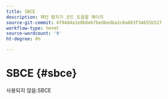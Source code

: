 ```yaml
---
title: SBCE
description: 패턴 탐지기 코드 도움말 페이지
source-git-commit: 4f94d4a1e0b8eb7bedbedba2c8a683f34655b527
workflow-type: tm+mt
source-wordcount: '9'
ht-degree: 0%

---
```



# SBCE {#sbce}

사용되지 않음:SBCE
